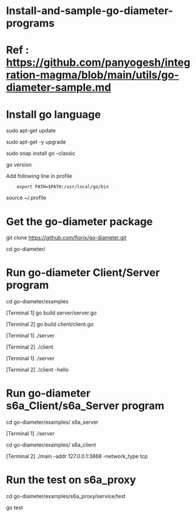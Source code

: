 # Install-and-sample-go-diameter-programs 
# Ref : https://github.com/panyogesh/integration-magma/blob/main/utils/go-diameter-sample.md
# Install go language 

sudo apt-get update 

sudo apt-get -y upgrade 

sudo snap install go –classic 

go version 

Add following line in profile 

		export PATH=$PATH:/usr/local/go/bin 

source ~/.profile 

# Get the go-diameter package 

git clone https://github.com/fiorix/go-diameter.git 

cd go-diameter/ 

# Run go-diameter Client/Server program 

cd go-diameter/examples  

[Terminal 1] go build server/server.go 

[Terminal 2] go build client/client.go 

[Terminal 1] ./server 

[Terminal 2] ./client 

[Terminal 1] ./server 

[Terminal 2] ./client -hello 

# Run go-diameter s6a_Client/s6a_Server program 

cd go-diameter/examples/ s6a_server 

[Terminal 1] ./server 

cd go-diameter/examples/ s6a_client 

[Terminal 2] ./main -addr 127.0.0.1:3868 -network_type tcp 

# Run the test on s6a_proxy 

cd go-diameter/examples/s6a_proxy/service/test 

go test 

 

